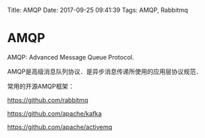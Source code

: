 Title: AMQP
Date: 2017-09-25 09:41:39
Tags: AMQP, Rabbitmq



# AMQP


AMQP: Advanced Message Queue Protocol.

AMQP是高级消息队列协议．是异步消息传递所使用的应用层协议规范．

常用的开源AMQP框架：

<https://github.com/rabbitmq>

<https://github.com/apache/kafka>

<https://github.com/apache/activemq>

